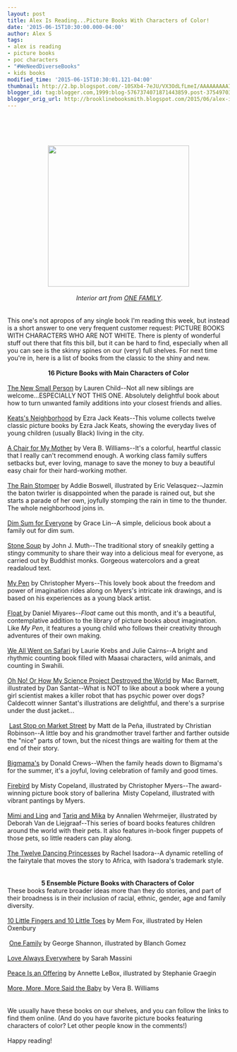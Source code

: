 ```yaml
---
layout: post
title: Alex Is Reading...Picture Books With Characters of Color!
date: '2015-06-15T10:30:00.000-04:00'
author: Alex S
tags:
- alex is reading
- picture books
- poc characters
- "#WeNeedDiverseBooks"
- kids books
modified_time: '2015-06-15T10:30:01.121-04:00'
thumbnail: http://2.bp.blogspot.com/-10SXb4-7eJU/VX3OdLfLmeI/AAAAAAAAAIk/wGNzwlt3fN0/s72-c/one%2Bfamily.jpg
blogger_id: tag:blogger.com,1999:blog-5767374071871443859.post-3754970392942886085
blogger_orig_url: http://brooklinebooksmith.blogspot.com/2015/06/alex-is-readingpicture-books-with.html
---
```


<div style="text-align: left;"><div style="text-align: center;"><br /></div><div style="text-align: center;"><br /></div><div style="text-align: center;"><br /></div><div style="text-align: center;"><br /></div><div class="separator" style="clear: both; text-align: center;"><a href="http://2.bp.blogspot.com/-10SXb4-7eJU/VX3OdLfLmeI/AAAAAAAAAIk/wGNzwlt3fN0/s1600/one%2Bfamily.jpg" imageanchor="1" style="margin-left: 1em; margin-right: 1em;"><img border="0" height="320" src="http://2.bp.blogspot.com/-10SXb4-7eJU/VX3OdLfLmeI/AAAAAAAAAIk/wGNzwlt3fN0/s320/one%2Bfamily.jpg" width="320" /></a></div><div style="text-align: center;"><br /></div><div style="text-align: center;">&nbsp;<i>Interior art from <a href="http://us.macmillan.com/onefamily/georgeshannon">ONE FAMILY</a></i>.</div><div style="text-align: center;"><br /></div><div style="text-align: center;"><br /></div>This one's not apropos of any single book I'm reading this week, but instead is a short answer to one very frequent customer request: PICTURE BOOKS WITH CHARACTERS WHO ARE NOT WHITE. There is plenty of wonderful stuff out there that fits this bill, but it can be hard to find, especially when all you can see is the skinny spines on our (very) full shelves. For next time you're in, here is a list of books from the classic to the shiny and new.<br /><br /></div><div style="text-align: center;"><b>16 Picture Books with Main Characters of Color</b></div><div style="text-align: center;"><b>&nbsp;</b> </div><a href="http://www.brooklinebooksmith-shop.com/book/9780763678104">The New Small Person</a> by Lauren Child--Not all new siblings are welcome...ESPECIALLY NOT THIS ONE. Absolutely delightful book about how to turn unwanted family additions into your closest friends and allies. <br /><br /><a href="http://www.brooklinebooksmith-shop.com/book/9780670035861">Keats's Neighborhood</a> by Ezra Jack Keats--This volume collects twelve classic picture books by Ezra Jack Keats, showing the everyday lives of young children (usually Black) living in the city.<br /><br /><a href="http://www.brooklinebooksmith-shop.com/book/9780688040741">A Chair for My Mother</a> by Vera B. Williams--It's a colorful, heartful classic that I really can't recommend enough. A working class family suffers setbacks but, ever loving, manage to save the money to buy a beautiful easy chair for their hard-working mother.<br /><br /><a href="http://www.brooklinebooksmith-shop.com/book/9780761453932">The Rain Stomper</a> by Addie Boswell, illustrated by Eric Velasquez--Jazmin the baton twirler is disappointed when the parade is rained out, but she starts a parade of her own, joyfully stomping the rain in time to the thunder. The whole neighborhood joins in. <br /><br /><a href="http://www.brooklinebooksmith-shop.com/book/9780440417705">Dim Sum for Everyone</a> by Grace Lin--A simple, delicious book about a family out for dim sum.<br /><br /><a href="http://www.brooklinebooksmith-shop.com/book/9780439339094">Stone Soup</a> by John J. Muth--The traditional story of sneakily getting a stingy community to share their way into a delicious meal for everyone, as carried out by Buddhist monks. Gorgeous watercolors and a great readaloud text.<br /><br /><a href="http://www.brooklinebooksmith-shop.com/book/9781423103714">My Pen</a> by Christopher Myers--This lovely book about the freedom and power of imagination rides along on Myers's intricate ink drawings, and is based on his experiences as a young black artist.<br /><br /><a href="http://www.brooklinebooksmith-shop.com/book/9781481415248">Float </a>by Daniel Miyares--<i>Float</i> came out this month, and it's a beautiful, contemplative addition to the library of picture books about imagination. Like <i>My Pen</i>, it features a young child who follows their creativity through adventures of their own making.&nbsp; <br /><br /><a href="http://www.brooklinebooksmith-shop.com/book/9781841481197">We All Went on Safari</a> by Laurie Krebs and Julie Cairns--A bright and rhythmic counting book filled with Maasai characters, wild animals, and counting in Swahili. <br /><br /><a href="http://www.brooklinebooksmith-shop.com/book/9781423123125">Oh No! Or How My Science Project Destroyed the World</a> by Mac Barnett, illustrated by Dan Santat--What is NOT to like about a book where a young girl scientist makes a killer robot that has psychic power over dogs? Caldecott winner Santat's illustrations are delightful, and there's a surprise under the dust jacket...<br /><br />&nbsp;<a href="http://www.brooklinebooksmith-shop.com/book/9780399257742">Last Stop on Market Street</a> by Matt de la Peña, illustrated by Christian Robinson--A little boy and his grandmother travel farther and farther outside the "nice" parts of town, but the nicest things are waiting for them at the end of their story.<br /><br /><a href="http://www.brooklinebooksmith-shop.com/book/9780688158422">Bigmama's</a> by Donald Crews--When the family heads down to Bigmama's for the summer, it's a joyful, loving celebration of family and good times.<br /><br /><a href="http://www.brooklinebooksmith-shop.com/book/9780399166150">Firebird</a> by Misty Copeland, illustrated by Christopher Myers--The award-winning picture book story of ballerina&nbsp; Misty Copeland, illustrated with vibrant pantings by Myers.<br /><br /><a href="http://www.brooklinebooksmith-shop.com/book/9780764167652">Mimi and Ling</a> and <a href="http://www.brooklinebooksmith-shop.com/book/9780764167645">Tariq and Mika</a> by Annalien Wehrmeijer, illustrated by Deborah Van de Liejgraaf--This series of board books features children around the world with their pets. It also features in-book finger puppets of those pets, so little readers can play along.<br /><br /><a href="http://www.brooklinebooksmith-shop.com/book/9780142414507">The Twelve Dancing Princesses</a> by Rachel Isadora--A dynamic retelling of the fairytale that moves the story to Africa, with Isadora's trademark style. <br /><br /><br /><div style="text-align: center;"><b>5 Ensemble Picture Books with Characters of Color&nbsp;</b><br /><div style="text-align: left;">These books feature broader ideas more than they do stories, and part of their broadness is in their inclusion of racial, ethnic, gender, age and family diversity.<b> </b></div></div><br /><a href="http://www.brooklinebooksmith-shop.com/book/9780547366203">10 Little Fingers and 10 Little Toes</a> by Mem Fox, illustrated by Helen Oxenbury<br /><br />&nbsp;<a href="http://www.brooklinebooksmith-shop.com/book/9780374300036">One Family</a> by George Shannon, illustrated by Blanch Gomez<br /><br /><a href="http://www.brooklinebooksmith-shop.com/book/9780385375528">Love Always Everywhere</a> by Sarah Massini<br /><br /><a href="http://www.brooklinebooksmith-shop.com/book/9780803740914">Peace Is an Offering</a> by Annette LeBox, illustrated by Stephanie Graegin<br /><br /><a href="http://www.brooklinebooksmith-shop.com/book/9780688156343">More, More, More Said the Baby</a> by Vera B. Williams<br /><br /><br />We usually have these books on our shelves, and you can follow the links to find them online. (And do you have favorite picture books featuring characters of color? Let other people know in the comments!)<br /><br />Happy reading!<br /><br />